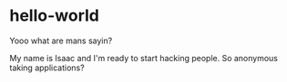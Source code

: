 # hello-world

Yooo what are mans sayin?

My name is Isaac and I'm ready to start hacking people.  So anonymous taking applications?
